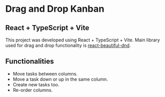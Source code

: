 # Drag and Drop Kanban

## React + TypeScript + Vite

This project was developed using React + TypeScript + Vite. Main library used for drag and drop functionality is [react-beautiful-dnd](https://github.com/atlassian/react-beautiful-dnd).

## Functionalities

- Move tasks between columns.
- Move a task down or up in the same column.
- Create new tasks too.
- Re-order columns.
